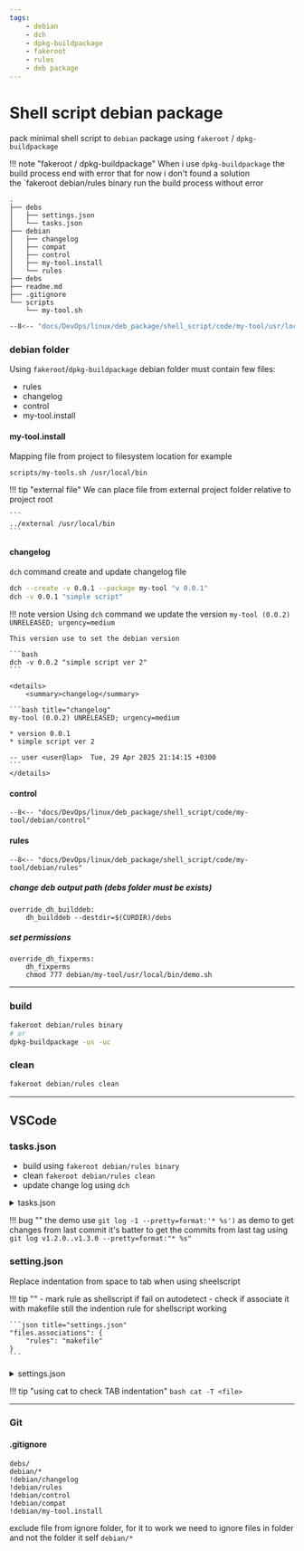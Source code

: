 ```yaml
---
tags:
    - debian
    - dch
    - dpkg-buildpackage
    - fakeroot
    - rules
    - deb package
---
```


# Shell script debian package

pack minimal shell script to `debian` package using `fakeroot` / `dpkg-buildpackage`

!!! note "fakeroot / dpkg-buildpackage"
     When i use `dpkg-buildpackage` the build process end with error that for now i don't found a solution  
     the `fakeroot debian/rules binary run the build process without error

```
.
├── debs
│   ├── settings.json
│   └── tasks.json
├── debian
│   ├── changelog
│   ├── compat
│   ├── control
│   ├── my-tool.install
│   └── rules
├── debs
├── readme.md
├── .gitignore
└── scripts
    └── my-tool.sh
```



```bash title="scripts/my-tool"
--8<-- "docs/DevOps/linux/deb_package/shell_script/code/my-tool/usr/local/bin/my-tool"
```


### debian folder
Using `fakeroot`/`dpkg-buildpackage` debian folder must contain few files:

- rules
- changelog
- control
- my-tool.install


#### my-tool.install
Mapping file from project to filesystem location for example

```init title="debian/my-tool.install"
scripts/my-tools.sh /usr/local/bin
```


!!! tip "external file"
    We can place file from external project folder relative to project root

    ```
    ../external /usr/local/bin
    ```
     

#### changelog
`dch` command create and update changelog file
```bash
dch --create -v 0.0.1 --package my-tool "v 0.0.1"
dch -v 0.0.1 "simple script"
```

!!! note version
    Using `dch` command we update the version 
    `my-tool (0.0.2) UNRELEASED; urgency=medium`

    This version use to set the debian version

    ```bash
    dch -v 0.0.2 "simple script ver 2"
    ```

    <details>
        <summary>changelog</summary>
    
    ```bash title="changelog"
    my-tool (0.0.2) UNRELEASED; urgency=medium

    * version 0.0.1
    * simple script ver 2

    -- user <user@lap>  Tue, 29 Apr 2025 21:14:15 +0300
    ```
    </details>
    
    


#### control

```
--8<-- "docs/DevOps/linux/deb_package/shell_script/code/my-tool/debian/control"
```

#### rules

```
--8<-- "docs/DevOps/linux/deb_package/shell_script/code/my-tool/debian/rules"
```

##### change deb output path (debs folder must be exists)

```make
override_dh_builddeb:
	dh_builddeb --destdir=$(CURDIR)/debs
```

##### set permissions

```
override_dh_fixperms:
	dh_fixperms
	chmod 777 debian/my-tool/usr/local/bin/demo.sh
```


---

### build
```bash
fakeroot debian/rules binary
# or 
dpkg-buildpackage -us -uc
```

### clean
```bash
fakeroot debian/rules clean
```

---

## VSCode

### tasks.json
- build using `fakeroot debian/rules binary`
- clean `fakeroot debian/rules clean`
- update change log using `dch`

<details>
    <summary>tasks.json</summary>

```json
--8<-- "docs/DevOps/linux/deb_package/shell_script/code/my-tool/.vscode/tasks.json"
```
</details>


!!! bug ""
    the demo use `git log -1 --pretty=format:'* %s')` as demo to get changes from last commit
    it's batter to get the commits from last tag using `git log v1.2.0..v1.3.0 --pretty=format:"* %s"`
     

### setting.json
Replace indentation from space to tab when using sheelscript

!!! tip ""
    - mark rule as shellscript if fail on autodetect
    - check if associate it with makefile still the indention rule for shellscript working

    ```json title="settings.json"
    "files.associations": {
        "rules": "makefile"
    }
    ```

<details>
    <summary>settings.json</summary>

```json
--8<-- "docs/DevOps/linux/deb_package/shell_script/code/my-tool/.vscode/settings.json"
```

</details>


!!! tip "using cat to check TAB indentation"
    ```bash
    cat -T <file>
    ```
     

---

### Git

#### .gitignore

```
debs/
debian/*
!debian/changelog
!debian/rules
!debian/control
!debian/compat
!debian/my-tool.install
```

exclude file from ignore folder, for it to work we need to ignore files in folder and not the folder it self `debian/*` 